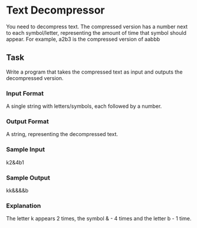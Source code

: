 <h1>Text Decompressor</h1>
You need to decompress text. The compressed version has a number next to each symbol/letter, representing the amount of time that symbol should appear. For example, a2b3 is the compressed version of aabbb

<h2>Task</h2>
Write a program that takes the compressed text as input and outputs the decompressed version.
<h3>Input Format</h3>
A single string with letters/symbols, each followed by a number.
<h3>Output Format</h3>
A string, representing the decompressed text.
<h3>Sample Input</h3>
k2&4b1
<h3>Sample Output</h3>
kk&&&&b
<h3>Explanation</h3>
The letter k appears 2 times, the symbol & - 4 times and the letter b - 1 time.
